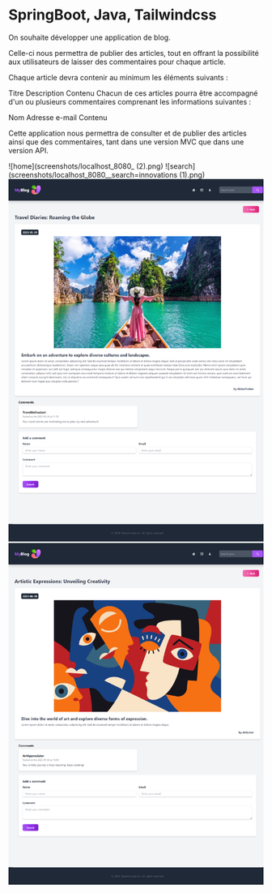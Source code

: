 # SpringBoot, Java, Tailwindcss

On souhaite développer une application de blog.

Celle-ci nous permettra de publier des articles, tout en offrant la possibilité aux utilisateurs de laisser des commentaires pour chaque article.

Chaque article devra contenir au minimum les éléments suivants :

Titre
Description
Contenu
Chacun de ces articles pourra être accompagné d'un ou plusieurs commentaires comprenant les informations suivantes :

Nom
Adresse e-mail
Contenu

Cette application nous permettra de consulter et de publier des articles ainsi que des commentaires, tant dans une version MVC que dans une version API.

![home](screenshots/localhost_8080_ (2).png)
![search](screenshots/localhost_8080__search=innovations (1).png)
![postcontent1](screenshots/localhost_8080_post_d86914c4-ad73-45c1-b852-27c7020eb9a2.png)
![postcontent2](screenshots/localhost_8080_post_4de84536-6c05-481c-82fe-754ff26eae18.png)
